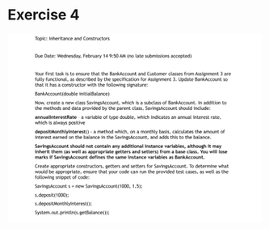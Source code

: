 # Exercise 4

![cap](https://github.com/jasminecronin/intro-to-cs-II/blob/master/Exercise%204/cap.png)
